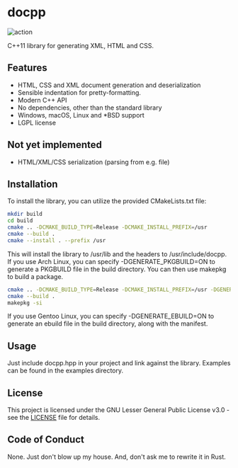 # docpp

![action](https://github.com/speediegq/docpp/actions/workflows/cmake-multi-platform.yml/badge.svg)

C++11 library for generating XML, HTML and CSS.

## Features

- HTML, CSS and XML document generation and deserialization
- Sensible indentation for pretty-formatting.
- Modern C++ API
- No dependencies, other than the standard library
- Windows, macOS, Linux and *BSD support
- LGPL license

## Not yet implemented

- HTML/XML/CSS serialization (parsing from e.g. file)

## Installation

To install the library, you can utilize the provided CMakeLists.txt file:

```sh
mkdir build
cd build
cmake .. -DCMAKE_BUILD_TYPE=Release -DCMAKE_INSTALL_PREFIX=/usr
cmake --build .
cmake --install . --prefix /usr
```

This will install the library to /usr/lib and the headers to /usr/include/docpp.
If you use Arch Linux, you can specify -DGENERATE_PKGBUILD=ON to generate a PKGBUILD file in the build directory. You can then use makepkg to build a package.

```sh
cmake .. -DCMAKE_BUILD_TYPE=Release -DCMAKE_INSTALL_PREFIX=/usr -DGENERATE_PKGBUILD=ON
cmake --build .
makepkg -si
```

If you use Gentoo Linux, you can specify -DGENERATE_EBUILD=ON to generate an ebuild file in the build directory, along with the manifest.

## Usage

Just include docpp.hpp in your project and link against the library. Examples can be found in the examples directory.

## License

This project is licensed under the GNU Lesser General Public License v3.0 - see the [LICENSE](LICENSE) file for details.

## Code of Conduct

None. Just don't blow up my house. And, don't ask me to rewrite it in Rust.
